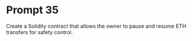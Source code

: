 # Prompt 35
Create a Solidity contract that allows the owner to pause and resume ETH transfers for safety control.